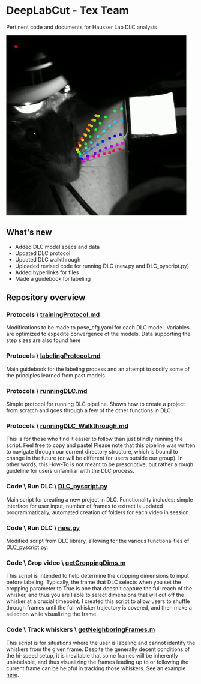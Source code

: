# DeepLabCut - Tex Team
Pertinent code and documents for Hausser Lab DLC analysis

  ![alt text](https://github.com/sachaker/deeplabcut_texteam/blob/master/Protocols/Images/whiskers.gif)

## What's new
- Added DLC model specs and data
- Updated DLC protocol
- Updated DLC walkthrough
- Uploaded revised code for running DLC (new.py and DLC_pyscript.py)  
- Added hyperlinks for files
- Made a guidebook for labeling


## Repository overview

### Protocols \ [trainingProtocol.md](https://github.com/sachaker/deeplabcut_texteam/blob/master/Protocols/trainingProtocol.md)
Modifications to be made to pose_cfg.yaml for each DLC model. Variables are optimized to expedite convergence of the models. Data supporting the step sizes are also found here

### Protocols \ [labelingProtocol.md](https://github.com/sachaker/deeplabcut_texteam/tree/master/Protocols/labelingProtocol.md)
Main guidebook for the labeling process and an attempt to codify some of the principles learned from past models.

### Protocols \ [runningDLC.md](https://github.com/sachaker/deeplabcut_texteam/tree/master/Protocols/runningDLC.md)
Simple protocol for running DLC pipeline.
Shows how to create a project from scratch and goes through a few of the other functions in DLC.

### Protocols \ [runningDLC_Walkthrough.md](https://github.com/sachaker/deeplabcut_texteam/tree/master/Protocols/runningDLC_Walkthrough.md)
This is for those who find it easier to follow than just blindly running the script. Feel free to copy and paste! Please note that this pipeline was written to navigate through our current directory structure, which is bound to change in the future (or will be different for users outside our group). In other words, this How-To is not meant to be prescriptive, but rather a rough guideline for users unfamiliar with the DLC process.

### Code \ Run DLC \ [DLC_pyscript.py](https://github.com/sachaker/deeplabcut_texteam/blob/master/Code/Run%20DLC/DLC_pyscript.py)
Main script for creating a new project in DLC.
Functionality includes: simple interface for user input, number of frames to extract is updated programmatically, automated creation of folders for each video in session.

### Code \ Run DLC \ [new.py](https://github.com/sachaker/deeplabcut_texteam/blob/master/Code/Run%20DLC/new.py)
Modified script from DLC library, allowing for the various functionalities of DLC_pyscript.py. 

### Code \ Crop video \ [getCroppingDims.m](https://github.com/sachaker/deeplabcut_texteam/blob/master/Code/Crop%20video/getCroppingDims.m) 
This script is intended to help determine the cropping dimensions to input before labeling.
Typically, the frame that DLC selects when you set the cropping parameter to True is one that doesn't capture the full reach of the whisker, and thus you are liable to select dimensions that will cut off the whisker at a crucial timepoint. I created this script to allow users to shuffle through frames until the full whisker trajectory is covered, and then make a selection while visualizing the frame. 

### Code \ Track whiskers \ [getNeighboringFrames.m](https://github.com/sachaker/deeplabcut_texteam/blob/master/Code/Track%20whiskers/getNeighboringFrames.m) 
This script is for situations where the user is labeling and cannot identify the whiskers from the given frame.
Despite the generally decent conditions of the hi-speed setup, it is inevitable that some frames will be inherently unlabelable, and thus visualizing the frames leading up to or following the current frame can be helpful in tracking those whiskers. See an example [here](https://github.com/sachaker/deeplabcut_texteam/blob/master/Code/Track%20whiskers/See%20an%20example/CLICK_ME.md).
